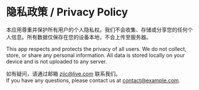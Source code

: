 # 隐私政策 / Privacy Policy

本应用尊重并保护所有用户的个人隐私权。我们不会收集、存储或分享您的任何个人信息。所有数据仅保存在您的设备本地，不会上传至服务器。

This app respects and protects the privacy of all users. We do not collect, store, or share any personal information. All data is stored locally on your device and is not uploaded to any server.

如有疑问，请通过邮箱 zjic@live.com 联系我们。  
If you have any questions, please contact us at contact@example.com.
